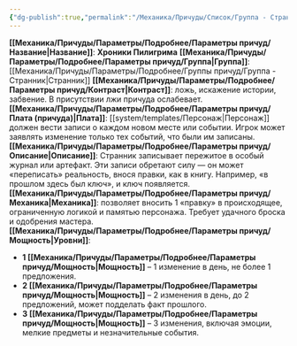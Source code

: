 ```yaml
---
{"dg-publish":true,"permalink":"/Механика/Причуды/Список/Группа - Странник/Хроники Пилигрима/","noteIcon":"","created":"2025-09-07T13:19:30.650+03:00","updated":"2025-09-11T14:07:35.282+03:00"}
---
```


**[[Механика/Причуды/Параметры/Подробнее/Параметры причуд/Название\|Название]]**: **Хроники Пилигрима**
**[[Механика/Причуды/Параметры/Подробнее/Параметры причуд/Группа\|Группа]]**: [[Механика/Причуды/Параметры/Подробнее/Группы причуд/Группа - Странник\|Странник]] 
**[[Механика/Причуды/Параметры/Подробнее/Параметры причуд/Контраст\|Контраст]]**: ложь, искажение истории, забвение. В присутствии лжи причуда ослабевает.  
**[[Механика/Причуды/Параметры/Подробнее/Параметры причуд/Плата (причуда)\|Плата]]**: [[system/templates/Персонаж\|Персонаж]] должен вести записи о каждом новом месте или событии. Игрок может заявлять изменение только тех событий, что были им записаны.
**[[Механика/Причуды/Параметры/Подробнее/Параметры причуд/Описание\|Описание]]**: Странник записывает пережитое в особый журнал или артефакт. Эти записи обретают силу — он может «переписать» реальность, внося правки, как в книгу. Например, «в прошлом здесь был ключ», и ключ появляется.  
**[[Механика/Причуды/Параметры/Подробнее/Параметры причуд/Механика\|Механика]]**: позволяет вносить 1 «правку» в происходящее, ограниченную логикой и памятью персонажа. Требует удачного броска и одобрения мастера.  
**[[Механика/Причуды/Параметры/Подробнее/Параметры причуд/Мощность\|Уровни]]**:
- **1 [[Механика/Причуды/Параметры/Подробнее/Параметры причуд/Мощность\|Мощность]]** – 1 изменение в день, не более 1 предложения.
- **2 [[Механика/Причуды/Параметры/Подробнее/Параметры причуд/Мощность\|Мощность]]** – 2 изменения в день, до 2 предложений, может подделать факт прошлого.
- **3 [[Механика/Причуды/Параметры/Подробнее/Параметры причуд/Мощность\|Мощность]]** – 3 изменения, включая эмоции, мелкие предметы и незначительные события.